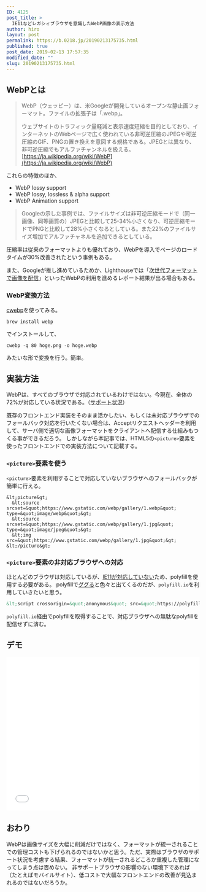 ```yaml
---
ID: 4125
post_title: >
  IE11などレガシィブラウザを意識したWebP画像の表示方法
author: hiro
layout: post
permalink: https://b.0218.jp/20190213175735.html
published: true
post_date: 2019-02-13 17:57:35
modified_date: ""
slug: 20190213175735.html
---
```

## WebPとは

> WebP（ウェッピー）は、米Googleが開発しているオープンな静止画フォーマット。ファイルの拡張子は「.webp」。
> 
> ウェブサイトのトラフィック量軽減と表示速度短縮を目的としており、インターネットのWebページで広く使われている非可逆圧縮のJPEGや可逆圧縮のGIF、PNGの置き換えを意図する規格である。JPEGとは異なり、非可逆圧縮でもアルファチャンネルを扱える。
> [https://ja.wikipedia.org/wiki/WebP](https://ja.wikipedia.org/wiki/WebP)

これらの特徴のほか、

- WebP lossy support
- WebP lossy, lossless & alpha support
- WebP Animation support

> Googleの示した事例では、ファイルサイズは非可逆圧縮モードで（同一画像、同等画質の）JPEGと比較して25-34%小さくなり、可逆圧縮モードでPNGと比較して28%小さくなるとしている。また22%のファイルサイズ増加でアルファチャネルを追加できるとしている。

圧縮率は従来のフォーマットよりも優れており、WebPを導入でページのロードタイムが30%改善されたという事例もある。

また、Googleが推し進めているためか、Lighthouseでは「[次世代フォーマットで画像を配信](https://developers.google.com/web/tools/lighthouse/audits/webp)」といったWebPの利用を進めるレポート結果が出る場合もある。

### WebP変換方法

[cwebp](https://developers.google.com/speed/webp/docs/cwebp)を使ってみる。

```
brew install webp
```

でインストールして、

```
cwebp -q 80 hoge.png -o hoge.webp
```

みたいな形で変換を行う。簡単。

## 実装方法

WebPは、すべてのブラウザで対応されているわけではない。今現在、全体の72%が対応している状況である。（[サポート状況](https://caniuse.com/#feat=webp)）

既存のフロントエンド実装をそのまま活かしたい、もしくは未対応ブラウザでのフォールバック対応を行いたくない場合は、Acceptリクエストヘッダーを利用して、サーバ側で適切な画像フォーマットをクライアントへ配信する仕組みもつくる事ができるだろう。
しかしながら本記事では、HTML5の`<picture>`要素を使ったフロントエンドでの実装方法について記載する。


### `<picture>`要素を使う

`<picture>`要素を利用することで対応していないブラウザへのフォールバックが簡単に行える。

```language-html
&lt;picture&gt;
  &lt;source srcset=&quot;https://www.gstatic.com/webp/gallery/1.webp&quot; type=&quot;image/webp&quot;&gt;
  &lt;source srcset=&quot;https://www.gstatic.com/webp/gallery/1.jpg&quot; type=&quot;image/jpeg&quot;&gt; 
  &lt;img src=&quot;https://www.gstatic.com/webp/gallery/1.jpg&quot;&gt;
&lt;/picture&gt;
```

### `<picture>`要素の非対応ブラウザへの対応

ほとんどのブラウザは対応しているが、[IE11が対応していない](https://caniuse.com/#feat=picture)ため、polyfillを使用する必要がある。
polyfillで[ググる](https://www.google.com/search?q=picture+polyfill)と色々と出てくるのだが、`polyfill.io`を利用していきたいと思う。

```html
&lt;script crossorigin=&quot;anonymous&quot; src=&quot;https://polyfill.io/v3/polyfill.min.js?features=default%2CHTMLPictureElement&quot;&gt;&lt;/script&gt;
```

`polyfill.io`経由でpolyfillを取得することで、対応ブラウザへの無駄なpolyfillを配信せずに済む。


## デモ

<iframe height="400" style="width: 100%;" scrolling="no" title="Cases using WebP images" src="//codepen.io/hiro0218/embed/RvyELw/?height=265&theme-id=light&default-tab=result" frameborder="no" allowtransparency="true" allowfullscreen="true">
  See the Pen <a href='https://codepen.io/hiro0218/pen/RvyELw/'>Cases using WebP images</a> by hiro
  (<a href='https://codepen.io/hiro0218'>@hiro0218</a>) on <a href='https://codepen.io'>CodePen</a>.
</iframe>

## おわり

WebPは画像サイズを大幅に削減だけではなく、フォーマットが統一されることでの管理コストも下げられるのではないかと思う。ただ、実際はブラウザのサポート状況を考慮する結果、フォーマットが統一されるどころか重複した管理になってしまう点は否めない。
非サポートブラウザの影響のない環境下であれば（たとえばモバイルサイト）、低コストで大幅なフロントエンドの改善が見込まれるのではないだろうか。